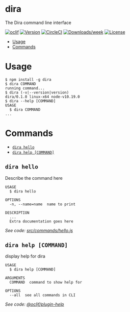dira
====

The Dira command line interface

[![oclif](https://img.shields.io/badge/cli-oclif-brightgreen.svg)](https://oclif.io)
[![Version](https://img.shields.io/npm/v/dira.svg)](https://npmjs.org/package/dira)
[![CircleCI](https://circleci.com/gh/GeorgeLS/dira/tree/master.svg?style=shield)](https://circleci.com/gh/GeorgeLS/dira/tree/master)
[![Downloads/week](https://img.shields.io/npm/dw/dira.svg)](https://npmjs.org/package/dira)
[![License](https://img.shields.io/npm/l/dira.svg)](https://github.com/GeorgeLS/dira/blob/master/package.json)

<!-- toc -->
* [Usage](#usage)
* [Commands](#commands)
<!-- tocstop -->
# Usage
<!-- usage -->
```sh-session
$ npm install -g dira
$ dira COMMAND
running command...
$ dira (-v|--version|version)
dira/0.1.0 linux-x64 node-v10.19.0
$ dira --help [COMMAND]
USAGE
  $ dira COMMAND
...
```
<!-- usagestop -->
# Commands
<!-- commands -->
* [`dira hello`](#dira-hello)
* [`dira help [COMMAND]`](#dira-help-command)

## `dira hello`

Describe the command here

```
USAGE
  $ dira hello

OPTIONS
  -n, --name=name  name to print

DESCRIPTION
  ...
  Extra documentation goes here
```

_See code: [src/commands/hello.js](https://github.com/GeorgeLS/dira/blob/v0.1.0/src/commands/hello.js)_

## `dira help [COMMAND]`

display help for dira

```
USAGE
  $ dira help [COMMAND]

ARGUMENTS
  COMMAND  command to show help for

OPTIONS
  --all  see all commands in CLI
```

_See code: [@oclif/plugin-help](https://github.com/oclif/plugin-help/blob/v3.2.2/src/commands/help.ts)_
<!-- commandsstop -->
